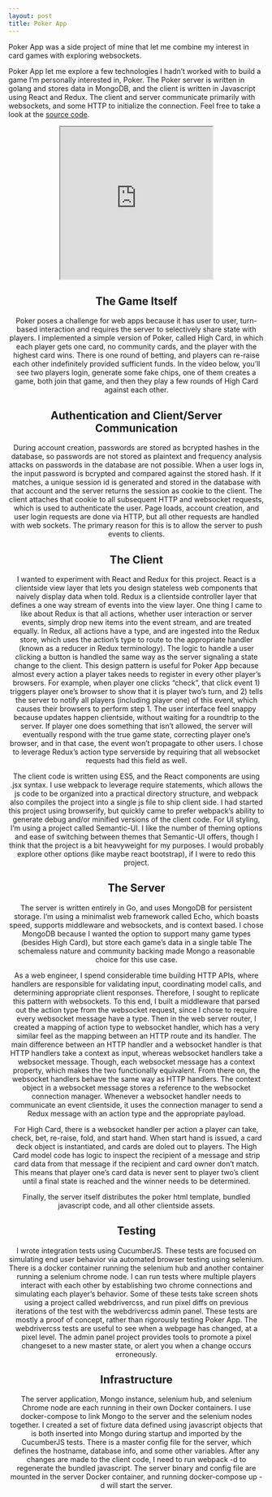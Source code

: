 ```yaml
---
layout: post
title: Poker App
---
```


Poker App was a side project of mine that let me combine my interest in card games with exploring websockets. 

Poker App let me explore a few technologies I hadn’t worked with to build a game I’m personally interested in, Poker. The Poker server is written in golang and stores data in MongoDB, and the client is written in Javascript using React and Redux. The client and server communicate primarily with websockets, and some HTTP to initialize the connection. Feel free to take a look at the <a href="https://github.com/mikerjacobi/poker">source code</a>.

<center>
  <iframe width="300" height="300" src="https://www.youtube.com/embed/6bH2E27pQP0" allowfullscreen=""></iframe>
<center>

## The Game Itself

Poker poses a challenge for web apps because it has user to user, turn-based interaction and requires the server to selectively share state with players. I implemented a simple version of Poker, called High Card, in which each player gets one card, no community cards, and the player with the highest card wins. There is one round of betting, and players can re-raise each other indefinitely provided sufficient funds. In the video below, you’ll see two players login, generate some fake chips, one of them creates a game, both join that game, and then they play a few rounds of High Card against each other.

## Authentication and Client/Server Communication

During account creation, passwords are stored as bcrypted hashes in the database, so passwords are not stored as plaintext and frequency analysis attacks on passwords in the database are not possible. When a user logs in, the input password is bcrypted and compared against the stored hash. If it matches, a unique session id is generated and stored in the database with that account and the server returns the session as cookie to the client. The client attaches that cookie to all subsequent HTTP and websocket requests, which is used to authenticate the user. Page loads, account creation, and user login requests are done via HTTP, but all other requests are handled with web sockets. The primary reason for this is to allow the server to push events to clients.

## The Client

I wanted to experiment with React and Redux for this project. React is a clientside view layer that lets you design stateless web components that naively display data when told. Redux is a clientside controller layer that defines a one way stream of events into the view layer. One thing I came to like about Redux is that all actions, whether user interaction or server events, simply drop new items into the event stream, and are treated equally. In Redux, all actions have a type, and are ingested into the Redux store, which uses the action’s type to route to the appropriate handler (known as a reducer in Redux terminology). The logic to handle a user clicking a button is handled the same way as the server signaling a state change to the client. This design pattern is useful for Poker App because almost every action a player takes needs to register in every other player’s browsers. For example, when player one clicks “check”, that click event 1) triggers player one’s
browser to show that it is player two’s turn, and 2) tells the server to notify all players (including player one) of this event, which causes their browsers to perform step 1. The user interface feel snappy because updates happen clientside, without waiting for a roundtrip to the server. If player one does something that isn’t allowed, the server will eventually respond with the true game state, correcting player one’s browser, and in that case, the event won’t propagate to other users. I chose to leverage Redux’s action type serverside by requiring that all websocket requests had this field as well.

The client code is written using ES5, and the React components are using .jsx syntax. I use webpack to leverage require statements, which allows the js code to be organized into a practical directory structure, and webpack also compiles the project into a single js file to ship client side. I had started this project using browserify, but quickly came to prefer webpack’s ability to generate debug and/or minified versions of the client code. For UI styling, I’m using a project called
Semantic-UI. I like the number of theming options and ease of switching between themes that Semantic-UI offers, though I think that the project is a bit heavyweight for my purposes. I would probably explore other options (like maybe react bootstrap), if I were to redo this project.

## The Server

The server is written entirely in Go, and uses MongoDB for persistent storage. I’m using a minimalist web framework called Echo, which boasts speed, supports middleware and websockets, and is context based. I chose MongoDB because I wanted the option to support many game types (besides High Card), but store each game’s data in a single table The schemaless nature and community backing made Mongo a reasonable choice for this use case.

As a web engineer, I spend considerable time building HTTP APIs, where handlers are responsible for validating input, coordinating model calls, and determining appropriate client responses. Therefore, I sought to replicate this pattern with websockets. To this end, I built a middleware that parsed out the action type from the websocket request, since I chose to require every websocket message have a type. Then in the web server router, I created a mapping of action type to websocket
handler, which has a very similar feel as the mapping between an HTTP route and its handler. The main difference between an HTTP handler and a websocket handler is that HTTP handlers take a context as input, whereas websocket handlers take a websocket message. Though, each websocket message has a context property, which makes the two functionally equivalent. From there on, the websocket handlers behave the same way as HTTP handlers. The context object in a websocket message stores a
reference to the websocket connection manager. Whenever a websocket handler needs to communicate an event clientside, it uses the connection manager to send a Redux message with an action type and the appropriate payload.

For High Card, there is a websocket handler per action a player can take, check, bet, re-raise, fold, and start hand. When start hand is issued, a card deck object is instantiated, and cards are doled out to players. The High Card model code has logic to inspect the recipient of a message and strip card data from that message if the recipient and card owner don’t match. This means that player one’s card data is never sent to player two’s client until a final state is reached and the winner
needs to be determined.

Finally, the server itself distributes the poker html template, bundled javascript code, and all other clientside assets.

## Testing

I wrote integration tests using CucumberJS. These tests are focused on simulating end user behavior via automated browser testing using selenium. There is a docker container running the selenium hub and another container running a selenium chrome node. I can run tests where multiple players interact with each other by establishing two chrome connections and simulating each player’s behavior. Some of these tests take screen shots using a project called webdrivercss, and run pixel diffs on
previous iterations of the test with the webdrivercss admin panel. These tests are mostly a proof of concept, rather than rigorously testing Poker App. The webdrivercss tests are useful to see when a webpage has changed, at a pixel level. The admin panel project provides tools to promote a pixel changeset to a new master state, or alert you when a change occurs erroneously.

## Infrastructure

The server application, Mongo instance, selenium hub, and selenium Chrome node are each running in their own Docker containers. I use docker-compose to link Mongo to the server and the selenium nodes together. I created a set of fixture data defined using javascript objects that is both inserted into Mongo during startup and imported by the CucumberJS tests. There is a master config file for the server, which defines the hostname, database info, and some other variables. After any changes
are made to the client code, I need to run webpack -d to regenerate the bundled javascript. The server binary and config file are mounted in the server Docker container, and running docker-compose up -d will start the server.


